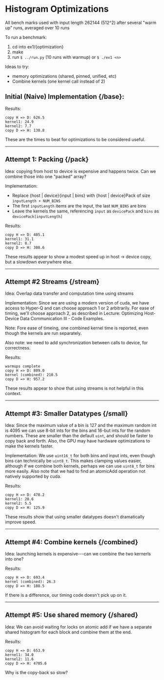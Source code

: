 # Histogram Optimizations

All bench marks used with input length 262144 (512^2) after several "warm up" runs, averaged over 10 runs

To run a benchmark:
1. cd into ex1/{optimization}
2. make
3. run `$ ../run.py` (10 runs with warmup) or `$ ./ex1 <n>` 

Ideas to try:
- memory optimizations (shared, pinned, unified, etc)
- Combine kernels (one kernel call instead of 2)


## Initial (Naive) Implementation {/base}:
Results:
```
copy H => D: 626.5
kernel1: 24.9
kernel2: 7.7
copy D => H: 130.8
```

These are the times to beat for optimizations to be considered useful.

---

## Attempt 1: Packing {/pack}
Idea: copying from host to device is expensive and happens twice. Can we combine those
into one "packed" array?

Implementation:
- Replace {host | device}{input | bins} with {host | device}Pack of size `inputLength + NUM_BINS`
- The first `inputLength` items are the input, the last `NUM_BINS` are bins
- Leave the kernels the same, referencing `input` as `devicePack` and `bins` as `devicePack[inputLength]`


Results:
```
copy H => D: 405.1
kernel1: 31.1
kernel2: 8.7
copy D => H: 308.6
```
These results appear to show a modest speed up in host -> device copy, but a slowdown everywhere else.

---

## Attempt #2 Streams {/stream}
Idea: Overlap data transfer and computation time using streams

Implementation: Since we are using a modern version of cuda, we have access to Hyper-Q and can choose approach 1 or 2 arbitrarily. For ease of timing, we'll choose approach 2, as described in Lecture: Optimizing Host-Device Data Communication III - Code Examples.

Note: Fore ease of timeing, one combined kernel time is reported, even though the kernels are run separately.

Also note: we need to add synchronization between calls to device, for correctness.

Results:
```
warmups complete
copy H => D: 809.0
kernel (combined): 210.5
copy D => H: 957.2
```

These results appear to show that using streams is not helpful in this context.

---

## Attempt #3: Smaller Datatypes {/small}
Idea: Since the maximum value of a bin is 127 and the maximum random int is 4095 we can use 8-bit ints for the bins and 16-but ints for the random numbers. These are smaller than the default `uint`, and should be faster to copy back and forth. Also, the GPU may have hardware optimizations to make the kernels faster.

Implementation: We use `uint16_t` for both bins and input ints, even though bins can technically be `uint8_t`. This makes clamping values easier, although if we combine both kernels, perhaps we can use `uint8_t` for bins more easily. Also note that we had to find an atomicAdd operation not natively supported by cuda.

Results:
```
copy H => D: 478.2
kernel1: 20.6
kernel2: 5.5
copy D => H: 125.9
```

These results show that using smaller datatypes doesn't dramatically improve speed.

---

## Attempt #4: Combine kernels {/combined}
Idea: launching kernels is expensive---can we combine the two kernerls into one?

Results:
```
copy H => D: 693.4
kernel (combined): 26.3
copy D => H: 188.5
```

If there is a difference, our timing code doesn't pick up on it.

---

## Attempt #5: Use shared memory {/shared}
Idea: We can avoid waiting for locks on atomic add if we have a separate shared histogram for each block and combine them at the end.

Results:
```
copy H => D: 653.9
kernel1: 34.0
kernel2: 11.6
copy D => H: 4705.6
```
Why is the copy-back so slow?